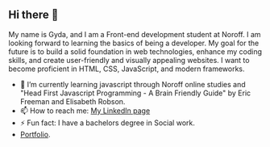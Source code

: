 ## Hi there 👋

My name is Gyda, and I am a Front-end development student at Noroff. I am looking forward to learning the basics of being a developer. My goal for the future is to build a solid foundation in web technologies, enhance my coding skills, and create user-friendly and visually appealing websites. I want to become proficient in HTML, CSS, JavaScript, and modern frameworks.

- 🌱 I’m currently learning javascript through Noroff online studies and "Head First Javascript Programming - A Brain Friendly Guide" by Eric Freeman and Elisabeth Robson.
- 📫 How to reach me: [My LinkedIn page](https://www.linkedin.com/in/gyda-lofthus-301069291/)
- ⚡ Fun fact: I have a bachelors degree in Social work.
- [Portfolio](//https://gydalofthus.no/).
